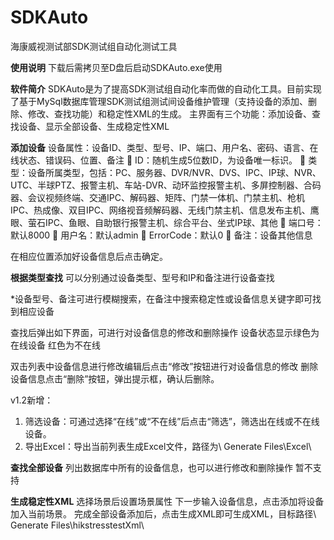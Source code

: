 # SDKAuto
海康威视测试部SDK测试组自动化测试工具


**使用说明**
下载后需拷贝至D盘后启动SDKAuto.exe使用


**软件简介**
SDKAuto是为了提高SDK测试组自动化率而做的自动化工具。目前实现了基于MySql数据库管理SDK测试组测试间设备维护管理（支持设备的添加、删除、修改、查找功能）和稳定性XML的生成。
主界面有三个功能：添加设备、查找设备、显示全部设备、生成稳定性XML
 
 
**添加设备**
设备属性：设备ID、类型、型号、IP、端口、用户名、密码、语言、在线状态、错误码、位置、备注
	ID：随机生成5位数ID，为设备唯一标识。
	类型：设备所属类型，包括：PC、服务器、DVR/NVR、DVS、IPC、IP球、NVR、UTC、半球PTZ、报警主机、车站-DVR、动环监控报警主机、多屏控制器、合码器、会议视频终端、交通IPC、解码器、矩阵、门禁一体机、门禁主机、枪机IPC、热成像、双目IPC、网络视音频解码器、无线门禁主机、信息发布主机、鹰眼、萤石IPC、鱼眼、自助银行报警主机、综合平台、坐式IP球、其他
	端口号：默认8000
	用户名：默认admin
	ErrorCode：默认0
	备注：设备其他信息

在相应位置添加好设备信息后点击确定。


**根据类型查找**
可以分别通过设备类型、型号和IP和备注进行设备查找
 
*设备型号、备注可进行模糊搜索，在备注中搜索稳定性或设备信息关键字即可找到相应设备

 
查找后弹出如下界面，可进行对设备信息的修改和删除操作
设备状态显示绿色为在线设备 红色为不在线

双击列表中设备信息进行修改编辑后点击“修改”按钮进行对设备信息的修改
删除设备信息点击“删除”按钮，弹出提示框，确认后删除。

v1.2新增：
1.	筛选设备：可通过选择“在线”或“不在线”后点击“筛选”，筛选出在线或不在线设备。
2.	导出Excel：导出当前列表生成Excel文件，路径为\ Generate Files\Excel\


**查找全部设备**
列出数据库中所有的设备信息，也可以进行修改和删除操作
暂不支持


**生成稳定性XML**
选择场景后设置场景属性
下一步输入设备信息，点击添加将设备加入当前场景。
完成全部设备添加后，点击生成XML即可生成XML，目标路径\ Generate Files\hikstresstestXml\
